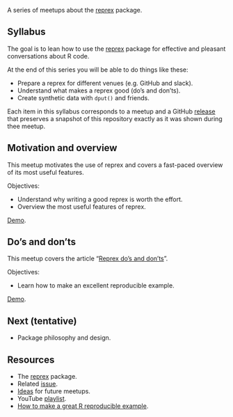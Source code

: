 
<!-- README.md is generated from README.Rmd. Please edit that file -->
<!-- README.md is generated from README.Rmd. Please edit that file -->

A series of meetups about the [reprex](https://reprex.tidyverse.org/)
package.

## Syllabus

The goal is to lean how to use the
[reprex](https://reprex.tidyverse.org/) package for effective and
pleasant conversations about R code.

At the end of this series you will be able to do things like these:

-   Prepare a reprex for different venues (e.g. GitHub and slack).
-   Understand what makes a reprex good (do’s and don’ts).
-   Create synthetic data with `dput()` and friends.

Each item in this syllabus corresponds to a meetup and a GitHub
[release](https://github.com/2DegreesInvesting/ds.docker/releases) that
preserves a snapshot of this repository exactly as it was shown during
thee meetup.

## Motivation and overview

This meetup motivates the use of reprex and covers a fast-paced overview
of its most useful features.

Objectives:

-   Understand why writing a good reprex is worth the effort.
-   Overview the most useful features of reprex.

[Demo](https://github.com/2DegreesInvesting/ds.reprex/tree/master/01_overview).

## Do’s and don’ts

This meetup covers the article “[Reprex do’s and
don’ts](https://reprex.tidyverse.org/articles/reprex-dos-and-donts.html)”.

Objectives:

-   Learn how to make an excellent reproducible example.

[Demo](https://github.com/2DegreesInvesting/ds.reprex/tree/master/02_do-dont).

## Next (tentative)

-   Package philosophy and design.

## Resources

-   The [reprex](https://reprex.tidyverse.org) package.
-   Related [issue](https://bit.ly/ds-incubator-videos).
-   [Ideas](https://bit.ly/dsi-ideas) for future meetups.
-   YouTube [playlist](https://bit.ly/ds-incubator-videos).
-   [How to make a great R reproducible
    example](https://stackoverflow.com/questions/5963269/how-to-make-a-great-r-reproducible-example/16532098).
